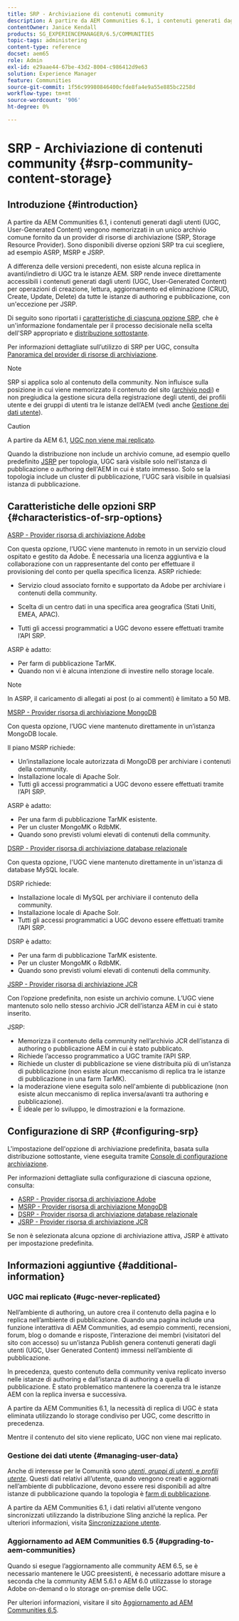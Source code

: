 ```yaml
---
title: SRP - Archiviazione di contenuti community
description: A partire da AEM Communities 6.1, i contenuti generati dagli utenti (UGC) vengono memorizzati in un unico archivio comune fornito da un provider di risorse di archiviazione (SRP)
contentOwner: Janice Kendall
products: SG_EXPERIENCEMANAGER/6.5/COMMUNITIES
topic-tags: administering
content-type: reference
docset: aem65
role: Admin
exl-id: e29aae44-67be-43d2-8004-c986412d9e63
solution: Experience Manager
feature: Communities
source-git-commit: 1f56c99980846400cfde8fa4e9a55e885bc2258d
workflow-type: tm+mt
source-wordcount: '906'
ht-degree: 0%

---
```


# SRP - Archiviazione di contenuti community {#srp-community-content-storage}

## Introduzione {#introduction}

A partire da AEM Communities 6.1, i contenuti generati dagli utenti (UGC, User-Generated Content) vengono memorizzati in un unico archivio comune fornito da un provider di risorse di archiviazione (SRP, Storage Resource Provider). Sono disponibili diverse opzioni SRP tra cui scegliere, ad esempio ASRP, MSRP e JSRP.

A differenza delle versioni precedenti, non esiste alcuna replica in avanti/indietro di UGC tra le istanze AEM. SRP rende invece direttamente accessibili i contenuti generati dagli utenti (UGC, User-Generated Content) per operazioni di creazione, lettura, aggiornamento ed eliminazione (CRUD, Create, Update, Delete) da tutte le istanze di authoring e pubblicazione, con un&#39;eccezione per JSRP.

Di seguito sono riportati i [caratteristiche di ciascuna opzione SRP](#characteristics-of-srp-options), che è un&#39;informazione fondamentale per il processo decisionale nella scelta dell&#39;SRP appropriato e [distribuzione sottostante](/help/communities/topologies.md).

Per informazioni dettagliate sull’utilizzo di SRP per UGC, consulta [Panoramica del provider di risorse di archiviazione](/help/communities/srp.md).

>[!NOTE]
>
>SRP si applica solo al contenuto della community. Non influisce sulla posizione in cui viene memorizzato il contenuto del sito ([archivio nodi](/help/sites-deploying/data-store-config.md)) e non pregiudica la gestione sicura della registrazione degli utenti, dei profili utente e dei gruppi di utenti tra le istanze dell’AEM (vedi anche [Gestione dei dati utente](#managing-user-data)).

>[!CAUTION]
>
>A partire da AEM 6.1, [UGC non viene mai replicato](#ugc-never-replicated).
>
>Quando la distribuzione non include un archivio comune, ad esempio quello predefinito [JSRP](/help/communities/topologies.md#jsrp) per topologia, UGC sarà visibile solo nell&#39;istanza di pubblicazione o authoring dell&#39;AEM in cui è stato immesso. Solo se la topologia include un cluster di pubblicazione, l&#39;UGC sarà visibile in qualsiasi istanza di pubblicazione.

## Caratteristiche delle opzioni SRP {#characteristics-of-srp-options}

[ASRP - Provider risorsa di archiviazione Adobe](/help/communities/asrp.md)

Con questa opzione, l’UGC viene mantenuto in remoto in un servizio cloud ospitato e gestito da Adobe. È necessaria una licenza aggiuntiva e la collaborazione con un rappresentante del conto per effettuare il provisioning del conto per quella specifica licenza. ASRP richiede:

* Servizio cloud associato fornito e supportato da Adobe per archiviare i contenuti della community.
* Scelta di un centro dati in una specifica area geografica (Stati Uniti, EMEA, APAC).

* Tutti gli accessi programmatici a UGC devono essere effettuati tramite l’API SRP.

ASRP è adatto:

* Per farm di pubblicazione TarMK.
* Quando non vi è alcuna intenzione di investire nello storage locale.

>[!NOTE]
>
>In ASRP, il caricamento di allegati ai post (o ai commenti) è limitato a 50 MB.

[MSRP - Provider risorsa di archiviazione MongoDB](/help/communities/msrp.md)

Con questa opzione, l’UGC viene mantenuto direttamente in un’istanza MongoDB locale.

Il piano MSRP richiede:

* Un’installazione locale autorizzata di MongoDB per archiviare i contenuti della community.
* Installazione locale di Apache Solr.
* Tutti gli accessi programmatici a UGC devono essere effettuati tramite l’API SRP.

ASRP è adatto:

* Per una farm di pubblicazione TarMK esistente.
* Per un cluster MongoMK o RdbMK.
* Quando sono previsti volumi elevati di contenuti della community.

[DSRP - Provider risorsa di archiviazione database relazionale](/help/communities/dsrp.md)

Con questa opzione, l&#39;UGC viene mantenuto direttamente in un&#39;istanza di database MySQL locale.

DSRP richiede:

* Installazione locale di MySQL per archiviare il contenuto della community.
* Installazione locale di Apache Solr.
* Tutti gli accessi programmatici a UGC devono essere effettuati tramite l’API SRP.

DSRP è adatto:

* Per una farm di pubblicazione TarMK esistente.
* Per un cluster MongoMK o RdbMK.
* Quando sono previsti volumi elevati di contenuti della community.

[JSRP - Provider risorsa di archiviazione JCR](/help/communities/jsrp.md)

Con l’opzione predefinita, non esiste un archivio comune. L’UGC viene mantenuto solo nello stesso archivio JCR dell’istanza AEM in cui è stato inserito.

JSRP:

* Memorizza il contenuto della community nell’archivio JCR dell’istanza di authoring o pubblicazione AEM in cui è stato pubblicato.
* Richiede l’accesso programmatico a UGC tramite l’API SRP.
* Richiede un cluster di pubblicazione se viene distribuita più di un’istanza di pubblicazione (non esiste alcun meccanismo di replica tra le istanze di pubblicazione in una farm TarMK).
* la moderazione viene eseguita solo nell&#39;ambiente di pubblicazione (non esiste alcun meccanismo di replica inversa/avanti tra authoring e pubblicazione).
* È ideale per lo sviluppo, le dimostrazioni e la formazione.

## Configurazione di SRP {#configuring-srp}

L&#39;impostazione dell&#39;opzione di archiviazione predefinita, basata sulla distribuzione sottostante, viene eseguita tramite [Console di configurazione archiviazione](/help/communities/srp-config.md).

Per informazioni dettagliate sulla configurazione di ciascuna opzione, consulta:

* [ASRP - Provider risorsa di archiviazione Adobe](/help/communities/asrp.md)
* [MSRP - Provider risorsa di archiviazione MongoDB](/help/communities/msrp.md)
* [DSRP - Provider risorsa di archiviazione database relazionale](/help/communities/dsrp.md)
* [JSRP - Provider risorsa di archiviazione JCR](/help/communities/jsrp.md)

Se non è selezionata alcuna opzione di archiviazione attiva, JSRP è attivato per impostazione predefinita.

## Informazioni aggiuntive {#additional-information}

### UGC mai replicato {#ugc-never-replicated}

Nell’ambiente di authoring, un autore crea il contenuto della pagina e lo replica nell’ambiente di pubblicazione. Quando una pagina include una funzione interattiva di AEM Communities, ad esempio commenti, recensioni, forum, blog o domande e risposte, l’interazione dei membri (visitatori del sito con accesso) su un’istanza Publish genera contenuti generati dagli utenti (UGC, User Generated Content) immessi nell’ambiente di pubblicazione.

In precedenza, questo contenuto della community veniva replicato inverso nelle istanze di authoring e dall’istanza di authoring a quella di pubblicazione. È stato problematico mantenere la coerenza tra le istanze AEM con la replica inversa e successiva.

A partire da AEM Communities 6.1, la necessità di replica di UGC è stata eliminata utilizzando lo storage condiviso per UGC, come descritto in precedenza.

Mentre il contenuto del sito viene replicato, UGC non viene mai replicato.

### Gestione dei dati utente {#managing-user-data}

Anche di interesse per le Comunità sono [*utenti*, *gruppi di utenti*, e *profili utente*](/help/communities/users.md). Questi dati relativi all’utente, quando vengono creati e aggiornati nell’ambiente di pubblicazione, devono essere resi disponibili ad altre istanze di pubblicazione quando la topologia è [farm di pubblicazione](/help/sites-deploying/recommended-deploys.md#tarmk-farm).

A partire da AEM Communities 6.1, i dati relativi all’utente vengono sincronizzati utilizzando la distribuzione Sling anziché la replica. Per ulteriori informazioni, visita [Sincronizzazione utente](/help/communities/sync.md).

### Aggiornamento ad AEM Communities 6.5 {#upgrading-to-aem-communities}

Quando si esegue l’aggiornamento alle community AEM 6.5, se è necessario mantenere le UGC preesistenti, è necessario adottare misure a seconda che la community AEM 5.6.1 o AEM 6.0 utilizzasse lo storage Adobe on-demand o lo storage on-premise delle UGC.

Per ulteriori informazioni, visitare il sito [Aggiornamento ad AEM Communities 6.5](/help/communities/upgrade.md).
